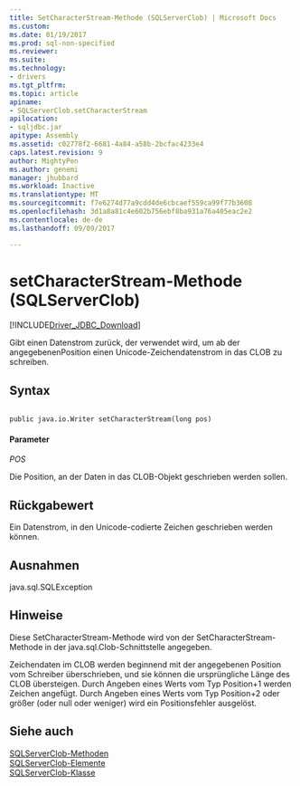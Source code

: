 ```yaml
---
title: SetCharacterStream-Methode (SQLServerClob) | Microsoft Docs
ms.custom: 
ms.date: 01/19/2017
ms.prod: sql-non-specified
ms.reviewer: 
ms.suite: 
ms.technology:
- drivers
ms.tgt_pltfrm: 
ms.topic: article
apiname:
- SQLServerClob.setCharacterStream
apilocation:
- sqljdbc.jar
apitype: Assembly
ms.assetid: c02778f2-6681-4a84-a58b-2bcfac4233e4
caps.latest.revision: 9
author: MightyPen
ms.author: genemi
manager: jhubbard
ms.workload: Inactive
ms.translationtype: MT
ms.sourcegitcommit: f7e6274d77a9cdd4de6cbcaef559ca99f77b3608
ms.openlocfilehash: 3d1a8a81c4e602b756ebf8ba931a76a405eac2e2
ms.contentlocale: de-de
ms.lasthandoff: 09/09/2017

---
```

# <a name="setcharacterstream-method-sqlserverclob"></a>setCharacterStream-Methode (SQLServerClob)
[!INCLUDE[Driver_JDBC_Download](../../../includes/driver_jdbc_download.md)]

  Gibt einen Datenstrom zurück, der verwendet wird, um ab der angegebenenPosition einen Unicode-Zeichendatenstrom in das CLOB zu schreiben.  
  
## <a name="syntax"></a>Syntax  
  
```  
  
public java.io.Writer setCharacterStream(long pos)  
```  
  
#### <a name="parameters"></a>Parameter  
 *POS*  
  
 Die Position, an der Daten in das CLOB-Objekt geschrieben werden sollen.  
  
## <a name="return-value"></a>Rückgabewert  
 Ein Datenstrom, in den Unicode-codierte Zeichen geschrieben werden können.  
  
## <a name="exceptions"></a>Ausnahmen  
 java.sql.SQLException  
  
## <a name="remarks"></a>Hinweise  
 Diese SetCharacterStream-Methode wird von der SetCharacterStream-Methode in der java.sql.Clob-Schnittstelle angegeben.  
  
 Zeichendaten im CLOB werden beginnend mit der angegebenen Position vom Schreiber überschrieben, und sie können die ursprüngliche Länge des CLOB übersteigen. Durch Angeben eines Werts vom Typ Position+1 werden Zeichen angefügt. Durch Angeben eines Werts vom Typ Position+2 oder größer (oder null oder weniger) wird ein Positionsfehler ausgelöst.  
  
## <a name="see-also"></a>Siehe auch  
 [SQLServerClob-Methoden](../../../connect/jdbc/reference/sqlserverclob-methods.md)   
 [SQLServerClob-Elemente](../../../connect/jdbc/reference/sqlserverclob-members.md)   
 [SQLServerClob-Klasse](../../../connect/jdbc/reference/sqlserverclob-class.md)  
  
  

